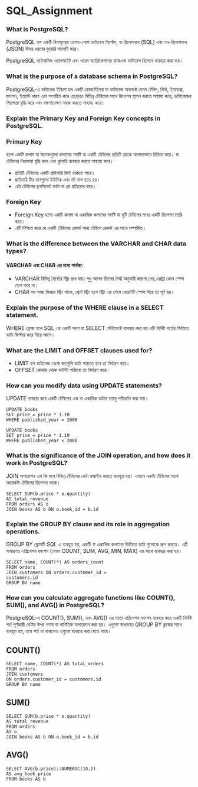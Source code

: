 
# SQL_Assignment


### What is PostgreSQL?
PostgreSQL হল একটি বিনামূল্যের ওপেন-সোর্স ডাটাবেস সিস্টেম, যা রিলেশনাল (SQL) এবং নন-রিলেশনাল (JSON) উভয় ধরনের কুয়েরি সাপোর্ট করে।

PostgreSQL ডাইনামিক ওয়েবসাইট এবং ওয়েব অ্যাপ্লিকেশনের ব্যাকএন্ড ডাটাবেস হিসেবে ব্যবহার করা যায়।

### What is the purpose of a database schema in PostgreSQL?

PostgreSQL-এ ডাটাবেজ ইস্কিমা হল একটি কোনটেইনার যা ডাটাবেজ অবজেক্ট যেমন টেবিল, ভিউ, ইনডেক্স, ফাংশন, ইত্যাদি ধারণ এবং সংগঠিত করে এছাড়াও বিভিন্ন টেবিলের সাথে রিলেশন স্থাপন করতে সাহায্য করে, ডাটাবেজের নিরাপত্তা বৃদ্ধি করে এবং রক্ষণাবেক্ষণ সহজ করতে সাহায্য করে।

### Explain the Primary Key and Foreign Key concepts in PostgreSQL.
### Primary Key 
হলো একটি কলাম বা অনেকগুলো কলামের সমষ্টি যা একটি টেবিলের প্রতিটি রোকে আলাদাভাবে চিহ্নিত করে।
যা টেবিলের নিরাপত্তা বৃদ্ধি করে এবং কুয়েরি ব্যবহার করতে সাহায্য করে।

- প্রতিটি টেবিলের একটি প্রাইমারি কিই থাকতে পারে।
- প্রাইমারি টির মানগুলো ইউনিক এবং নট নাল হতে হয়। 
- এটা টেবিলের ডুবলিকেট ডাটা বা রো প্রতিরোধ করে।

### Foreign Key
- Foreign Key হলো একটি কলাম বা একাধিক কলামের সমষ্টি যা দুটি টেবিলের মধ্যে একটি রিলেশন তৈরি করে।
- এটি নিশ্চিত করে যে একটি টেবিলের রেকর্ড অন্য টেবিলে রেকর্ড এর সাথে সম্পর্কিত।

### What is the difference between the VARCHAR and CHAR data types?

#### VARCHAR এবং CHAR এর মধ্যে পার্থক্য:

- VARCHAR বিভিন্ন দৈর্ঘ্যের স্ট্রিং রাখ যায়।শুধু আসল স্ক্রিনের দৈর্ঘ্য অনুযায়ী জায়গা নেয়,এক্সট্রা কোন স্পেস যোগ করে না।
- CHAR সব সময় ফিক্সড  স্ট্রিং থাকে, ছোট স্ট্রিং হলে স্ট্রিং এর শেষে হোয়াইট স্পেস দিয়ে তা পূর্ণ হয়।


### Explain the purpose of the WHERE clause in a SELECT statement.
WHERE  ক্লোজ হলে SQL এর একটি অংশ যা SELECT  স্টেটমেন্টে ব্যবহার করা হয় এটি নির্দিষ্ট শর্তের ভিত্তিতে ডাটা ফিল্টার করে নিয়ে আসে।

### What are the LIMIT and OFFSET clauses used for?
- LIMIT হল ডাটাবেজ থেকে কতগুলি ডাটা পাঠাতে হবে তা নির্ধারণ করে।
- OFFSET কোথায় থেকে ডাটাটা পাঠাবো তা নির্ধারণ করে।

### How can you modify data using UPDATE statements?

UPDATE ব্যবহার করে একটি টেবিলের এক বা একাধিক ডাটার ভ্যালু পরিবর্তন করা যায়।

<!-- FOR SINGLE DATA UPDATE -->
    UPDATE books
    SET price = price * 1.10
    WHERE published_year = 2000

<!-- FOR SINGLE DATA ALL -->
    UPDATE books
    SET price = price * 1.10
    WHERE published_year < 2000

### What is the significance of the JOIN operation, and how does it work in PostgreSQL?

JOIN অপারেশন এস কি বলে বিভিন্ন টেবিলের ডেটা কম্বাইন করতে ব্যবহৃত হয়। এখানে একটা টেবিলের সাথে আরেকটা টেবিলের রিলেশন থাকে।
    
    SELECT SUM(b.price * o.quantity) 
    AS total_revenue
    FROM orders AS o
    JOIN books AS b ON o.book_id = b.id


### Explain the GROUP BY clause and its role in aggregation operations.
GROUP BY ক্লোসটি SQL এ ব্যবহৃত হয়, একটি বা একাধিক কলামের ভিত্তিতে ডাটা গুলোকে গ্রুপ করতে।
এটি সাধারণত এগ্রিগেশন ফাংশন (যেমন COUNT, SUM, AVG, MIN, MAX) এর সাথে ব্যবহার করা হয়।

    SELECT name, COUNT(*) AS orders_count
    FROM orders
    JOIN customers ON orders.customer_id = 
    customers.id
    GROUP BY name

### How can you calculate aggregate functions like COUNT(), SUM(), and AVG() in PostgreSQL?

PostgreSQL-এ COUNT(), SUM(), এবং AVG() এর মতো এগ্রিগেশন ফাংশন ব্যবহার করে একটি নির্দিষ্ট শর্ত পূর্ণকারী ডেটার উপর গণনা বা গাণিতিক অপারেশন করা হয়। এগুলো সাধারণত GROUP BY ক্লজের সাথে ব্যবহৃত হয়, তবে শর্ত না থাকলেও এগুলো ব্যবহার করা যেতে পারে।

## COUNT()
    SELECT name, COUNT(*) AS total_orders 
    FROM orders
    JOIN customers 
    ON orders.customer_id = customers.id
    GROUP BY name

## SUM()
    SELECT SUM(b.price * o.quantity) 
    AS total_revenue
    FROM orders 
    AS o
    JOIN books AS b ON o.book_id = b.id

## AVG()
    SELECT AVG(b.price)::NUMERIC(10,2) 
    AS avg_book_price 
    FROM books AS b
